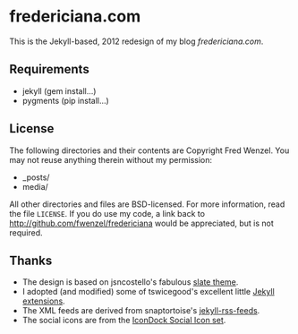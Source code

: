 fredericiana.com
================
This is the Jekyll-based, 2012 redesign of my blog *fredericiana.com*.

Requirements
------------
* jekyll (gem install...)
* pygments (pip install...)

License
-------
The following directories and their contents are Copyright Fred Wenzel.
You may not reuse anything therein without my permission:

* _posts/
* media/

All other directories and files are BSD-licensed. For more information,
read the file ``LICENSE``. If you do use my code, a link back to
http://github.com/fwenzel/fredericiana would be appreciated, but is not
required.

Thanks
------
* The design is based on jsncostello's fabulous [slate theme][slate].
* I adopted (and modified) some of tswicegood's excellent little
  [Jekyll extensions][tswicegood].
* The XML feeds are derived from snaptortoise's [jekyll-rss-feeds][jekyll-rss].
* The social icons are from the [IconDock Social Icon set][icondock].

[slate]: https://github.com/jsncostello/slate
[tswicegood]: https://github.com/tswicegood/tswicegood-jekyll-extensions
[jekyll-rss]: https://github.com/snaptortoise/jekyll-rss-feeds
[icondock]: http://icondock.com/free/vector-social-media-icons